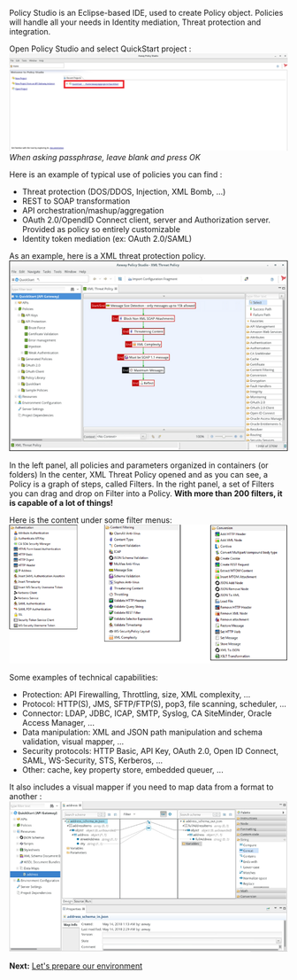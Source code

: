 Policy Studio is an Eclipse-based IDE, used to create Policy object. Policies will handle all your needs in Identity mediation, Threat protection and integration.

Open Policy Studio and select QuickStart project :
![open_project_quickstart](./imgs/open_project_quickstart.png)
*When asking passphrase, leave blank and press OK*


Here is an example of typical use of policies you can find :
- Threat protection (DOS/DDOS, Injection, XML Bomb, ...)
- REST to SOAP transformation
- API orchestration/mashup/aggregation
- OAuth 2.0/OpendID Connect client, server and Authorization server. Provided as policy so entirely customizable
- Identity token mediation (ex: OAuth 2.0/SAML)  

As an example, here is a XML threat protection policy.
![threat_protection](./imgs/threat_protection.png)

In the left panel, all policies and parameters organized in containers (or folders)
In the center, XML Threat Policy opened and as you can see, a Policy is a graph of steps, called Filters. 
In the right panel, a set of Filters you can drag and drop on Filter into a Policy. 
**With more than 200 filters, it is capable of a lot of things!**

Here is the content under some filter menus:
![filter_panels](./imgs/filter_panels.png)

Some examples of technical capabilities:
- Protection: API Firewalling, Throttling, size, XML complexity, ...
- Protocol: HTTP(S), JMS, SFTP/FTP(S), pop3, file scanning, scheduler, ...
- Connector: LDAP, JDBC, ICAP, SMTP, Syslog, CA SiteMinder, Oracle Access Manager, ...
- Data manipulation: XML and JSON path manipulation and schema validation, visual mapper, ...
- Security protocols: HTTP Basic, API Key, OAuth 2.0, Open ID Connect, SAML, WS-Security, STS, Kerberos, ...
- Other: cache, key property store, embedded queuer, ... 

It also includes a visual mapper if you need to map data from a format to another :
![visual_mapper](./imgs/visual_mapper.png)


**Next:** [Let's prepare our environment](../Preparation)
